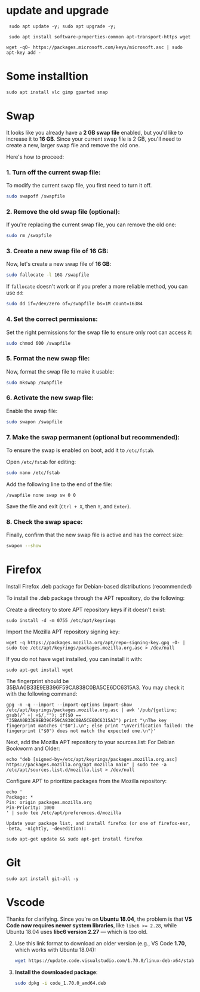 # update and upgrade
```
 sudo apt update -y; sudo apt upgrade -y;

 sudo apt install software-properties-common apt-transport-https wget

wget -qO- https://packages.microsoft.com/keys/microsoft.asc | sudo apt-key add -

```

# Some installtion
```
sudo apt install vlc gimp gparted snap
```



# Swap
It looks like you already have a **2 GB swap file** enabled, but you'd like to increase it to **16 GB**. Since your current swap file is 2 GB, you'll need to create a new, larger swap file and remove the old one.

Here's how to proceed:

### 1. **Turn off the current swap file**:

To modify the current swap file, you first need to turn it off.

```bash
sudo swapoff /swapfile
```

### 2. **Remove the old swap file** (optional):

If you're replacing the current swap file, you can remove the old one:

```bash
sudo rm /swapfile
```

### 3. **Create a new swap file of 16 GB**:

Now, let's create a new swap file of **16 GB**:

```bash
sudo fallocate -l 16G /swapfile
```

If `fallocate` doesn't work or if you prefer a more reliable method, you can use `dd`:

```bash
sudo dd if=/dev/zero of=/swapfile bs=1M count=16384
```

### 4. **Set the correct permissions**:

Set the right permissions for the swap file to ensure only root can access it:

```bash
sudo chmod 600 /swapfile
```

### 5. **Format the new swap file**:

Now, format the swap file to make it usable:

```bash
sudo mkswap /swapfile
```

### 6. **Activate the new swap file**:

Enable the swap file:

```bash
sudo swapon /swapfile
```

### 7. **Make the swap permanent** (optional but recommended):

To ensure the swap is enabled on boot, add it to `/etc/fstab`.

Open `/etc/fstab` for editing:

```bash
sudo nano /etc/fstab
```

Add the following line to the end of the file:

```
/swapfile none swap sw 0 0
```

Save the file and exit (`Ctrl + X`, then `Y`, and `Enter`).

### 8. **Check the swap space**:

Finally, confirm that the new swap file is active and has the correct size:

```bash
swapon --show
```



# Firefox

Install Firefox .deb package for Debian-based distributions (recommended)

To install the .deb package through the APT repository, do the following:

Create a directory to store APT repository keys if it doesn't exist:
```
sudo install -d -m 0755 /etc/apt/keyrings
```
Import the Mozilla APT repository signing key:
```
wget -q https://packages.mozilla.org/apt/repo-signing-key.gpg -O- | sudo tee /etc/apt/keyrings/packages.mozilla.org.asc > /dev/null

```
If you do not have wget installed, you can install it with: 

```sudo apt-get install wget```

The fingerprint should be 35BAA0B33E9EB396F59CA838C0BA5CE6DC6315A3. You may check it with the following command:

```
gpg -n -q --import --import-options import-show /etc/apt/keyrings/packages.mozilla.org.asc | awk '/pub/{getline; gsub(/^ +| +$/,""); if($0 == "35BAA0B33E9EB396F59CA838C0BA5CE6DC6315A3") print "\nThe key fingerprint matches ("$0").\n"; else print "\nVerification failed: the fingerprint ("$0") does not match the expected one.\n"}'
```

Next, add the Mozilla APT repository to your sources.list:
    For Debian Bookworm and Older: 
```
echo "deb [signed-by=/etc/apt/keyrings/packages.mozilla.org.asc] https://packages.mozilla.org/apt mozilla main" | sudo tee -a /etc/apt/sources.list.d/mozilla.list > /dev/null
```

Configure APT to prioritize packages from the Mozilla repository:
```
echo '
Package: *
Pin: origin packages.mozilla.org
Pin-Priority: 1000
' | sudo tee /etc/apt/preferences.d/mozilla

Update your package list, and install firefox (or one of firefox-esr, -beta, -nightly, -devedition):
```
```
sudo apt-get update && sudo apt-get install firefox
```



# Git
```
sudo apt install git-all -y
```

# Vscode
Thanks for clarifying. Since you're on **Ubuntu 18.04**, the problem is that **VS Code now requires newer system libraries**, like `libc6 >= 2.28`, while Ubuntu 18.04 uses **libc6 version 2.27** — which is too old.

2. Use this link format to download an older version (e.g., VS Code **1.70**, which works with Ubuntu 18.04):

   ```bash
   wget https://update.code.visualstudio.com/1.70.0/linux-deb-x64/stable -O code_1.70.0_amd64.deb
   ```

3. **Install the downloaded package**:

   ```bash
   sudo dpkg -i code_1.70.0_amd64.deb
   ```

